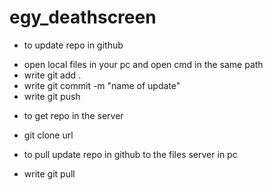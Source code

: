 # egy_deathscreen

* to update repo in github
- open local files in your pc and open cmd in the same path
- write git add .
- write git commit -m "name of update"
- write git push

* to get repo in the server
- git clone url

* to pull update repo in github to the files server in pc
- write git pull

